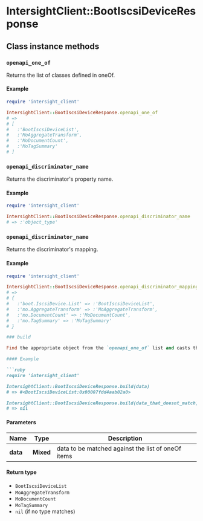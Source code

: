 # IntersightClient::BootIscsiDeviceResponse

## Class instance methods

### `openapi_one_of`

Returns the list of classes defined in oneOf.

#### Example

```ruby
require 'intersight_client'

IntersightClient::BootIscsiDeviceResponse.openapi_one_of
# =>
# [
#   :'BootIscsiDeviceList',
#   :'MoAggregateTransform',
#   :'MoDocumentCount',
#   :'MoTagSummary'
# ]
```

### `openapi_discriminator_name`

Returns the discriminator's property name.

#### Example

```ruby
require 'intersight_client'

IntersightClient::BootIscsiDeviceResponse.openapi_discriminator_name
# => :'object_type'
```

### `openapi_discriminator_name`

Returns the discriminator's mapping.

#### Example

```ruby
require 'intersight_client'

IntersightClient::BootIscsiDeviceResponse.openapi_discriminator_mapping
# =>
# {
#   :'boot.IscsiDevice.List' => :'BootIscsiDeviceList',
#   :'mo.AggregateTransform' => :'MoAggregateTransform',
#   :'mo.DocumentCount' => :'MoDocumentCount',
#   :'mo.TagSummary' => :'MoTagSummary'
# }

### build

Find the appropriate object from the `openapi_one_of` list and casts the data into it.

#### Example

```ruby
require 'intersight_client'

IntersightClient::BootIscsiDeviceResponse.build(data)
# => #<BootIscsiDeviceList:0x00007fdd4aab02a0>

IntersightClient::BootIscsiDeviceResponse.build(data_that_doesnt_match)
# => nil
```

#### Parameters

| Name | Type | Description |
| ---- | ---- | ----------- |
| **data** | **Mixed** | data to be matched against the list of oneOf items |

#### Return type

- `BootIscsiDeviceList`
- `MoAggregateTransform`
- `MoDocumentCount`
- `MoTagSummary`
- `nil` (if no type matches)

